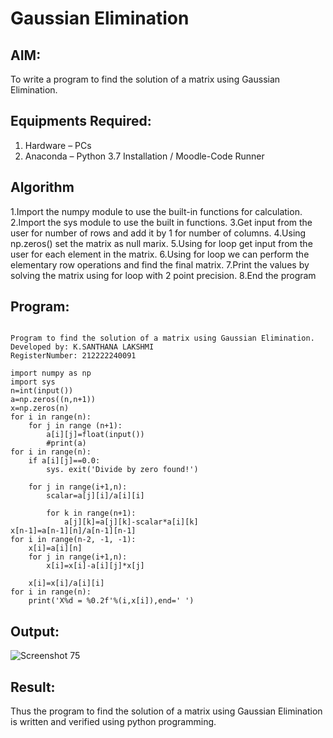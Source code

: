# Gaussian Elimination

## AIM:
To write a program to find the solution of a matrix using Gaussian Elimination.

## Equipments Required:
1. Hardware – PCs
2. Anaconda – Python 3.7 Installation / Moodle-Code Runner

## Algorithm
1.Import the numpy module to use the built-in functions for calculation.
2.Import the sys module to use the built in functions.
3.Get input from the user for number of rows and add it by 1 for number of columns.
4.Using np.zeros() set the matrix as null marix.
5.Using for loop get input from the user for each element in the matrix.
6.Using for loop we can perform the elementary row operations and find the final matrix.
7.Print the values by solving the matrix using for loop with 2 point precision.
8.End the program 

## Program:
```

Program to find the solution of a matrix using Gaussian Elimination.
Developed by: K.SANTHANA LAKSHMI
RegisterNumber: 212222240091

import numpy as np
import sys
n=int(input())
a=np.zeros((n,n+1))
x=np.zeros(n)
for i in range(n):
    for j in range (n+1):
        a[i][j]=float(input())
        #print(a)
for i in range(n):
    if a[i][j]==0.0:
        sys. exit('Divide by zero found!')
        
    for j in range(i+1,n):
        scalar=a[j][i]/a[i][i]
        
        for k in range(n+1):
            a[j][k]=a[j][k]-scalar*a[i][k]
x[n-1]=a[n-1][n]/a[n-1][n-1]
for i in range(n-2, -1, -1):
    x[i]=a[i][n]
    for j in range(i+1,n):
        x[i]=x[i]-a[i][j]*x[j]
    
    x[i]=x[i]/a[i][i]
for i in range(n):
    print('X%d = %0.2f'%(i,x[i]),end=' ')
```

## Output:
![Screenshot 75](https://github.com/santhanalakshmi04/Gaussian/assets/119475762/b883989d-57ef-4055-9548-877bfa9d2434)




## Result:
Thus the program to find the solution of a matrix using Gaussian Elimination is written and verified using python programming.

